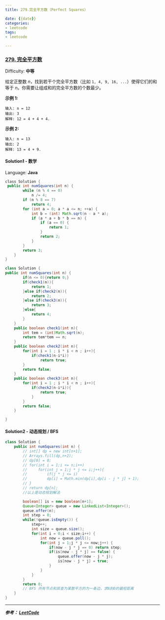 ```yaml
---
title: 279.完全平方数（Perfect Squares）

date: {{date}}
categories:
- leetcode
tags:
- leetcode

---
```

### [279\. 完全平方数](https://leetcode-cn.com/problems/perfect-squares/)

Difficulty: **中等**


给定正整数 _n_，找到若干个完全平方数（比如 `1, 4, 9, 16, ...`）使得它们的和等于 _n_。你需要让组成和的完全平方数的个数最少。

**示例 1:**

```
输入: n = 12
输出: 3
解释: 12 = 4 + 4 + 4.
```

**示例 2:**

```
输入: n = 13
输出: 2
解释: 13 = 4 + 9.
```


#### Solution1 - 数学

Language: **Java**

```java
​class Solution {
 public int numSquares(int n) {
		while (n % 4 == 0)
			n /= 4;
		if (n % 8 == 7)
			return 4;
		for (int a = 0; a * a <= n; ++a) {
			int b = (int) Math.sqrt(n - a * a);
			if (a * a + b * b == n) {
				if (a == 0) {
					return 1;
				}
				return 2;
			}
		}
		return 3;
	}
}
```

```java
class Solution {
public int numSquares(int n) {
        if(n <= 0){return 0;}
        if(check1(n)){
            return 1;
        }else if(check2(n)){
            return 2;
        }else if(check3(n)){
            return 3;
        }else{
            return 4;
        }
    }
    public boolean check1(int n){
        int tem = (int)Math.sqrt(n);
        return tem*tem == n;
    }
    public boolean check2(int n){
        for(int i = 1 ; i * i < n ; i++){
            if(check1(n-i*i))
                return true;
        }
        return false;
    }
    public boolean check3(int n){
        for(int i = 1 ; i * i < n ; i++){
            if(check2(n-i*i)){
                return true;
            }
        }
        return false;
    }

}
```

#### Solution2 - 动态规划 / BFS
```java
class Solution {
    public int numSquares(int n) {
        // int[] dp = new int[n+1];
        // Arrays.fill(dp,n+2);
        // dp[0] = 0;
        // for(int i = 1;i <= n;i++)
        //     for(int j = 1;j * j <= i;j++){
        //         if(j * j <= i)
        //         dp[i] = Math.min(dp[i],dp[i - j * j] + 1);
        // }
        // return dp[n];
        //以上是动态规划解法

        boolean[] is = new boolean[n+1];
        Queue<Integer> queue = new LinkedList<Integer>();
        queue.offer(n);
        int step = 0;
        while(!queue.isEmpty()) {
            step++;
            int size = queue.size();
            for(int i = 0;i < size;i++) {
                int now = queue.poll();
                for(int j = 1;j * j <= now;j++) {
                    if(now - j * j == 0) return step;
                    if(is[now - j * j] == false) {
                        queue.offer(now - j * j);
                        is[now - j * j] = true;
                    }
                }
            }
        }
        return 0;
        // BFS 所有节点和其查为某数平方的为一条边，求N到0的最短距离
    }
}
```

---
***参考：
[LeetCode](https://leetcode-cn.com/problems/perfect-squares/)***
